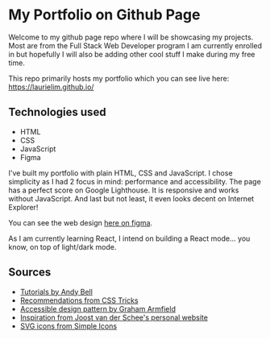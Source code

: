 # My Portfolio on Github Page

Welcome to my github page repo where I will be showcasing my projects. Most are from the Full Stack Web Developer program I am currently enrolled in but hopefully I will also be adding other cool stuff I make during my free time.

This repo primarily hosts my portfolio which you can see live here: https://laurielim.github.io/

## Technologies used

- HTML
- CSS
- JavaScript
- Figma

I've built my portfolio with plain HTML, CSS and JavaScript. I chose simplicity as I had 2 focus in mind: performance and accessibility. The page has a perfect score on Google Lighthouse. It is responsive and works without JavaScript. And last but not least, it even looks decent on Internet Explorer!

You can see the web design [here on figma](https://www.figma.com/file/gMQCgsHCOB4aOTKfUYTw2s/my-portfolio?node-id=0%3A1).

As I am currently learning React, I intend on building a React mode... you know, on top of light/dark mode.

## Sources

- [Tutorials by Andy Bell](https://piccalil.li/tutorials)
- [Recommendations from CSS Tricks](https://css-tricks.com)
- [Accessible design pattern by Graham Armfield](https://www.hassellinclusion.com/blog/accessible-accordion-pattern/)
- [Inspiration from Joost van der Schee's personal website](https://www.usecue.com/)
- [SVG icons from Simple Icons](https://simpleicons.org)
